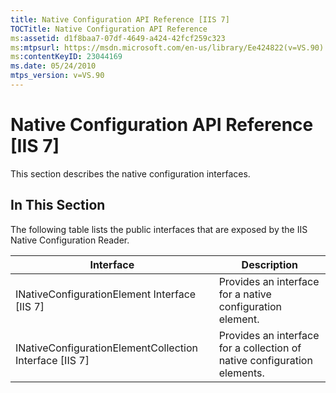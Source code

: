 ```yaml
---
title: Native Configuration API Reference [IIS 7]
TOCTitle: Native Configuration API Reference
ms:assetid: d1f8baa7-07df-4649-a424-42fcf259c323
ms:mtpsurl: https://msdn.microsoft.com/en-us/library/Ee424822(v=VS.90)
ms:contentKeyID: 23044169
ms.date: 05/24/2010
mtps_version: v=VS.90
---
```


# Native Configuration API Reference \[IIS 7\]

This section describes the native configuration interfaces.

## In This Section

The following table lists the public interfaces that are exposed by the IIS Native Configuration Reader.

| Interface | Description |
| --- | --- |
| INativeConfigurationElement Interface [IIS 7] | Provides an interface for a native configuration element. |
| INativeConfigurationElementCollection Interface [IIS 7] | Provides an interface for a collection of native configuration elements. |


